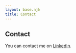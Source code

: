 ```yaml
---
layout: base.njk
title: Contact
---
```


## Contact

You can contact me on <a href="http://linkedin.com/in/alex-a-evans/" target="_blank" rel="noopener noreferrer">LinkedIn</a>.
